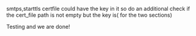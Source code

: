 smtps,starttls certfile could have the key in it so do an additional check if the cert_file path is not empty but the key is( for the two sections)

Testing and we are done!
